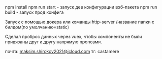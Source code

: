 npm install
npm run start - запуск дев конфигурации вэб-пакета
npm run build - запуск прод конфига



Запуск с помощью докера или команды http-server /название папки с билдом(по умолчанию=static)


Сделал проброс данных через vuex, чтобы компоненты не были привязаны друг к другу напрямую пропсами.


почта: maksim.shirokov2021@icloud.com
тг: castamere